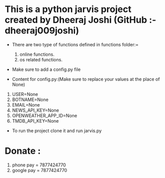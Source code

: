 # This is a python jarvis project created by Dheeraj Joshi (GitHub :- dheeraj009joshi) 

* There are two type of functions defined in functions folder:=
  1. online functions.
  2. os related functions.

* Make sure to add a config.py file 
* Content for config.py:(Make sure to replace your values at the place of None)
    

1. USER=None
2. BOTNAME=None
3. EMAIL=None
4. NEWS_API_KEY=None
5. OPENWEATHER_APP_ID=None
6. TMDB_API_KEY=None
        

* To run the project clone  it  and run jarvis.py
# Donate :
1. phone pay = 7877424770
2. google pay = 7877424770
